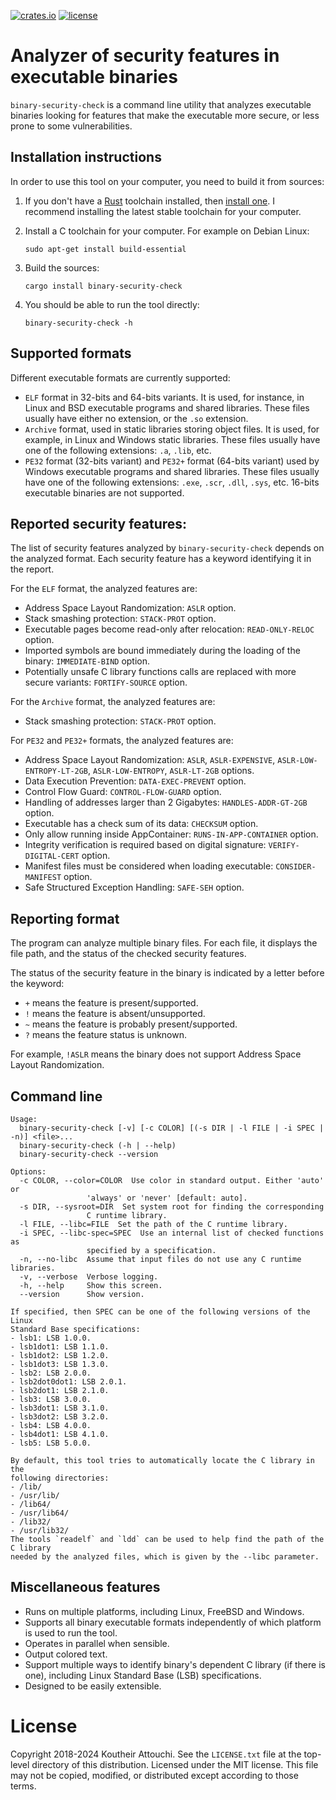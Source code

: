 [![crates.io](https://img.shields.io/crates/v/binary-security-check.svg)](https://crates.io/crates/binary-security-check)
[![license](https://img.shields.io/github/license/koutheir/binary-security-check?color=black)](https://raw.githubusercontent.com/koutheir/binary-security-check/master/LICENSE.txt)

# Analyzer of security features in executable binaries

`binary-security-check` is a command line utility that analyzes executable
binaries looking for features that make the executable more secure,
or less prone to some vulnerabilities.

## Installation instructions

In order to use this tool on your computer, you need to build it from sources:

1. If you don't have a [Rust](https://www.rust-lang.org/) toolchain installed,
   then [install one](https://www.rust-lang.org/tools/install).
   I recommend installing the latest stable toolchain for your computer.

2. Install a C toolchain for your computer. For example on Debian Linux:
   ```
   sudo apt-get install build-essential
   ```

3. Build the sources:
   ```
   cargo install binary-security-check
   ```

4. You should be able to run the tool directly:
   ```
   binary-security-check -h
   ```

## Supported formats

Different executable formats are currently supported:

- `ELF` format in 32-bits and 64-bits variants.
  It is used, for instance, in Linux and BSD executable programs and shared libraries.
  These files usually have either no extension, or the `.so` extension.
- `Archive` format, used in static libraries storing object files.
  It is used, for example, in Linux and Windows static libraries.
  These files usually have one of the following extensions: `.a`, `.lib`, etc.
- `PE32` format (32-bits variant) and `PE32+` format (64-bits variant) used by
  Windows executable programs and shared libraries.
  These files usually have one of the following extensions: `.exe`, `.scr`, `.dll`, `.sys`, etc.
  16-bits executable binaries are not supported.

## Reported security features:

The list of security features analyzed by `binary-security-check` depends on the analyzed format.
Each security feature has a keyword identifying it in the report.

For the `ELF` format, the analyzed features are:

- Address Space Layout Randomization: `ASLR` option.
- Stack smashing protection: `STACK-PROT` option.
- Executable pages become read-only after relocation: `READ-ONLY-RELOC` option.
- Imported symbols are bound immediately during the loading of the binary: `IMMEDIATE-BIND` option.
- Potentially unsafe C library functions calls are replaced with more secure variants: `FORTIFY-SOURCE` option.

For the `Archive` format, the analyzed features are:

- Stack smashing protection: `STACK-PROT` option.

For `PE32` and `PE32+` formats, the analyzed features are:

- Address Space Layout Randomization: `ASLR`, `ASLR-EXPENSIVE`, `ASLR-LOW-ENTROPY-LT-2GB`, `ASLR-LOW-ENTROPY`, `ASLR-LT-2GB` options.
- Data Execution Prevention: `DATA-EXEC-PREVENT` option.
- Control Flow Guard: `CONTROL-FLOW-GUARD` option.
- Handling of addresses larger than 2 Gigabytes: `HANDLES-ADDR-GT-2GB` option.
- Executable has a check sum of its data: `CHECKSUM` option.
- Only allow running inside AppContainer: `RUNS-IN-APP-CONTAINER` option.
- Integrity verification is required based on digital signature: `VERIFY-DIGITAL-CERT` option.
- Manifest files must be considered when loading executable: `CONSIDER-MANIFEST` option.
- Safe Structured Exception Handling: `SAFE-SEH` option.

## Reporting format

The program can analyze multiple binary files.
For each file, it displays the file path, and the status of the checked security features.

The status of the security feature in the binary is indicated by a letter before the keyword:
- `+` means the feature is present/supported.
- `!` means the feature is absent/unsupported.
- `~` means the feature is probably present/supported.
- `?` means the feature status is unknown.

For example, `!ASLR` means the binary does not support Address Space Layout Randomization.

## Command line

```
Usage:
  binary-security-check [-v] [-c COLOR] [(-s DIR | -l FILE | -i SPEC | -n)] <file>...
  binary-security-check (-h | --help)
  binary-security-check --version

Options:
  -c COLOR, --color=COLOR  Use color in standard output. Either 'auto' or
                 'always' or 'never' [default: auto].
  -s DIR, --sysroot=DIR  Set system root for finding the corresponding
                 C runtime library.
  -l FILE, --libc=FILE  Set the path of the C runtime library.
  -i SPEC, --libc-spec=SPEC  Use an internal list of checked functions as
                 specified by a specification.
  -n, --no-libc  Assume that input files do not use any C runtime libraries.
  -v, --verbose  Verbose logging.
  -h, --help     Show this screen.
  --version      Show version.

If specified, then SPEC can be one of the following versions of the Linux
Standard Base specifications:
- lsb1: LSB 1.0.0.
- lsb1dot1: LSB 1.1.0.
- lsb1dot2: LSB 1.2.0.
- lsb1dot3: LSB 1.3.0.
- lsb2: LSB 2.0.0.
- lsb2dot0dot1: LSB 2.0.1.
- lsb2dot1: LSB 2.1.0.
- lsb3: LSB 3.0.0.
- lsb3dot1: LSB 3.1.0.
- lsb3dot2: LSB 3.2.0.
- lsb4: LSB 4.0.0.
- lsb4dot1: LSB 4.1.0.
- lsb5: LSB 5.0.0.

By default, this tool tries to automatically locate the C library in the
following directories:
- /lib/
- /usr/lib/
- /lib64/
- /usr/lib64/
- /lib32/
- /usr/lib32/
The tools `readelf` and `ldd` can be used to help find the path of the C library
needed by the analyzed files, which is given by the --libc parameter.
```

## Miscellaneous features

- Runs on multiple platforms, including Linux, FreeBSD and Windows.
- Supports all binary executable formats independently of which platform is used to run the tool.
- Operates in parallel when sensible.
- Output colored text.
- Support multiple ways to identify binary's dependent C library (if there is one),
  including Linux Standard Base (LSB) specifications.
- Designed to be easily extensible.

# License

Copyright 2018-2024 Koutheir Attouchi. See the `LICENSE.txt` file
at the top-level directory of this distribution.
Licensed under the MIT license.
This file may not be copied, modified, or distributed except according to those terms.
